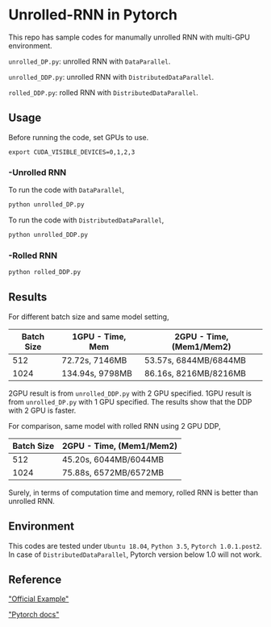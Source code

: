 # Unrolled-RNN in Pytorch
This repo has sample codes for manumally unrolled RNN with multi-GPU environment. 

`unrolled_DP.py`: unrolled RNN with `DataParallel`.

`unrolled_DDP.py`: unrolled RNN with `DistributedDataParallel`. 

`rolled_DDP.py`: rolled RNN with `DistributedDataParallel`.

## Usage
Before running the code, set GPUs to use. 
```
export CUDA_VISIBLE_DEVICES=0,1,2,3
```
### -Unrolled RNN
To run the code with `DataParallel`, 
```python
python unrolled_DP.py
```

To run the code with `DistributedDataParallel`, 
```python
python unrolled_DDP.py
```

### -Rolled RNN
```python
python rolled_DDP.py
```

## Results
For different batch size and same model setting, 

|Batch Size|1GPU - Time, Mem|2GPU - Time, (Mem1/Mem2)
|----------|----------------|------------------------|
|512       |72.72s, 7146MB  |53.57s, 6844MB/6844MB   |
|1024      |134.94s, 9798MB |86.16s, 8216MB/8216MB   |

2GPU result is from `unrolled_DDP.py` with 2 GPU specified. 
1GPU result is from `unrolled_DP.py` with 1 GPU specified.
The results show that the DDP with 2 GPU is faster.   

For comparison, same model with rolled RNN using 2 GPU DDP, 

|Batch Size|2GPU - Time, (Mem1/Mem2)
|----------|------------------------|
|512       |45.20s, 6044MB/6044MB   |
|1024      |75.88s, 6572MB/6572MB   |

Surely, in terms of computation time and memory, rolled RNN is better than unrolled RNN. 


## Environment
This codes are tested under `Ubuntu 18.04`, `Python 3.5`, `Pytorch 1.0.1.post2`. In case of `DistributedDataParallel`, Pytorch version below 1.0 will not work. 

## Reference
["Official Example"](https://github.com/pytorch/examples/blob/master/imagenet/main.py)

["Pytorch docs"](https://pytorch.org/docs/master/distributed.html#module-torch.distributed)
